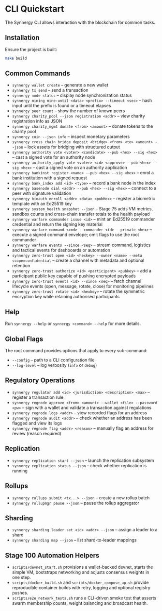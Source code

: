 # CLI Quickstart

The Synnergy CLI allows interaction with the blockchain for common tasks.

## Installation
Ensure the project is built:
```bash
make build
```

## Common Commands
- `synnergy wallet create` – generate a new wallet
- `synnergy tx send` – send a transaction
- `synnergy node status` – display node synchronization status
- `synnergy mining mine-until <data> <prefix> --timeout <sec>` – hash input until the prefix is found or a timeout elapses
- `synnergy peer count` – show the number of known peers
- `synnergy charity_pool --json registration <addr>` – view charity registration info as JSON
- `synnergy charity_mgmt donate <from> <amount>` – donate tokens to the charity pool
- `synnergy coin --json info` – inspect monetary parameters
- `synnergy cross_chain_bridge deposit <bridge> <from> <to> <amount> --json` – lock assets for bridging with structured output
- `synnergy authority vote <voter> <candidate> --pub <hex> --sig <hex>` – cast a signed vote for an authority node
- `synnergy authority_apply vote <voter> <id> <approve> --pub <hex> --sig <hex>` – cast a signed vote on an authority application
- `synnergy bankinst register <name> --pub <hex> --sig <hex>` – enrol a bank institution with a signed request
- `synnergy bank_index add <id> <type>` – record a bank node in the index
- `synnergy basenode dial <addr> --pub <hex> --sig <hex>` – connect to a peer with signature validation
- `synnergy bioauth enroll <addr> <data> <pubHex>` – register a biometric template with an Ed25519 key
- `synnergy system_health snapshot --json` – Stage 75 adds VM metrics, sandbox counts and cross-chain transfer totals to the health payload
- `synnergy warfare commander issue <id>` – mint an Ed25519 commander credential and return the signing key material
- `synnergy warfare command <cmd> --commander <id> --private <hex>` – execute a signed command envelope; omit flags to use the root commander
- `synnergy warfare events --since <seq>` – stream command, logistics and tactical events for dashboards or automation
- `synnergy zero-trust open <id> <hexkey> --owner <name> --meta scope=confidential` – create a channel with metadata and optional retention
- `synnergy zero-trust authorize <id> <participant> <pubkey>` – add a participant public key capable of pushing encrypted payloads
- `synnergy zero-trust events <id> --since <seq>` – fetch channel lifecycle events (open, message, rotate, close) for monitoring pipelines
- `synnergy zero-trust rotate <id> <hexkey>` – rotate the symmetric encryption key while retaining authorised participants

## Help
Run `synnergy --help` or `synnergy <command> --help` for more details.

## Global Flags
The root command provides options that apply to every sub-command:

- `--config` – path to a CLI configuration file
- `--log-level` – log verbosity (`info` or `debug`)

## Regulatory Operations
- `synnergy regulator add <id> <jurisdiction> <description> <max>` – register a transaction rule
- `synnergy regnode approve <from> <amount> --wallet <file> --password <pw>` – sign with a wallet and validate a transaction against regulations
- `synnergy regnode logs <addr>` – view recorded flags for an address
- `synnergy regnode audit <addr>` – check whether an address has been flagged and view its logs
- `synnergy regnode flag <addr> <reason>` – manually flag an address for review (reason required)

## Replication
- `synnergy replication start --json` – launch the replication subsystem
- `synnergy replication status --json` – check whether replication is running

## Rollups
- `synnergy rollups submit <tx...> --json` – create a new rollup batch
- `synnergy rollupmgr pause --json` – pause the rollup aggregator

## Sharding
- `synnergy sharding leader set <id> <addr> --json` – assign a leader to a shard
- `synnergy sharding map --json` – list shard-to-leader mappings

## Stage 100 Automation Helpers

- `scripts/devnet_start.sh` provisions a wallet-backed devnet, starts the
  simple VM, bootstraps networking and adjusts consensus weights in one step.
- `scripts/docker_build.sh` and `scripts/docker_compose_up.sh` provide
  reproducible container builds with retry, logging and optional registry
  pushes.
- `scripts/e2e_network_tests.sh` runs a CLI-driven smoke test that asserts swarm
  membership counts, weight balancing and broadcast health.
